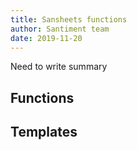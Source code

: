 ```yaml
---
title: Sansheets functions
author: Santiment team
date: 2019-11-20
---
```


Need to write summary

## Functions
## Templates
